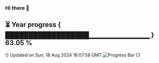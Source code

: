 ### Hi there 👋
⏳ Year progress { ██████████████████▁▁▁▁▁▁▁▁▁▁▁▁ } 63.05 %
---
⏰ Updated on Sun, 18 Aug 2024 18:07:58 GMT
![Progress Bar CI](https://github.com/Moyi321/Moyi321/workflows/Progress%20Bar%20CI/badge.svg)
